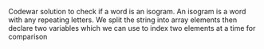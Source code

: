 Codewar solution to check if a word is an isogram. An isogram is a word with any repeating letters.
We split the string into array elements then declare two variables which we can use to index two elements at a time for comparison